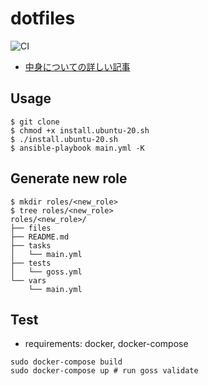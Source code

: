 # dotfiles
![CI](https://github.com/uta8a/dotfiles/workflows/Test%20dotfiles%20on%20GitHub%20Actions/badge.svg?branch=master)

- [中身についての詳しい記事](https://www.blog.uta8a.net/posts/2020-11-30-dotfiles/)

## Usage
```shell
$ git clone 
$ chmod +x install.ubuntu-20.sh
$ ./install.ubuntu-20.sh
$ ansible-playbook main.yml -K
```

## Generate new role
```shell
$ mkdir roles/<new_role>
$ tree roles/<new_role>
roles/<new_role>/
├── files
├── README.md
├── tasks
│   └── main.yml
├── tests
│   └── goss.yml
└── vars
    └── main.yml
```

## Test
- requirements: docker, docker-compose
```shell
sudo docker-compose build
sudo docker-compose up # run goss validate
```